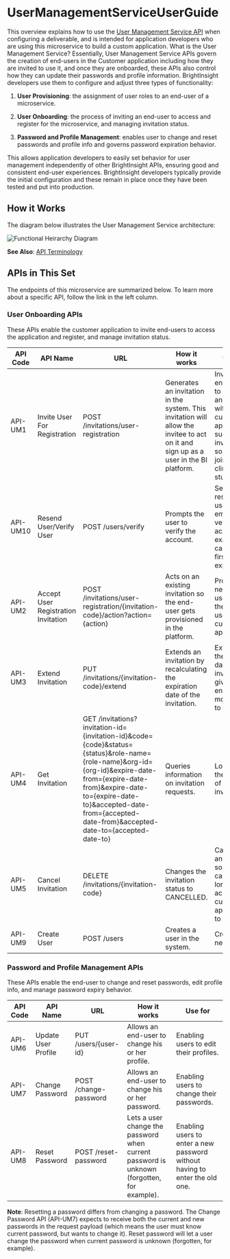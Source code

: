 # UserManagementServiceUserGuide

This overview explains how to use the [User Management Service API](reference/UserManagementServiceAPI.yml) when configuring a deliverable, and is intended for application developers who are using this microservice to build a custom application.
What is the User Management Service?
Essentially, User Management Service APIs govern the creation of end-users in the Customer application including how they are invited to use it, and once they are onboarded, these APIs also control how they can update their passwords and profile information.  BrightInsight developers use them to configure and adjust three types of functionality:

1. **User Provisioning**: the assignment of user roles to an end-user of a microservice.

2. **User Onboarding**: the process of inviting an end-user to access and register for the microservice, and managing invitation status.

3. **Password and Profile Management**: enables user to change and reset passwords and profile info and  governs password expiration behavior.

This allows application developers to easily set behavior for user management independently of other BrightInsight APIs, ensuring good and consistent end-user experiences. BrightInsight developers typically provide the initial configuration and these remain in place once they have been tested and put into production.

## How it Works

The diagram below illustrates the User Management Service architecture:

![Functional Heirarchy Diagram](../assets/images/assets/UserManagementSVCArch.png)

**See Also**: [API Terminology](../docs/API-Terminology.md)

## APIs in This Set

The endpoints of this microservice are summarized below. To learn more about a specific API, follow the link in the left column. 

### User Onboarding APIs

These APIs enable the customer application to invite end-users to access the application and register, and manage invitation status.

API Code	| API Name	| URL   	|How it works	| Use for
----------|-----------|---------|-------------|---------
API-UM1	| Invite User For Registration	| POST /invitations/user-registration	| Generates an invitation in the system. This invitation will allow the invitee to act on it and sign up as a user in the BI platform.	| Inviting end-users to access and register with the customer application, such as inviting someone to join a clinical trial study.
API-UM10	| Resend User/Verify User	| POST /users/verify	| Prompts the user to verify the account.	| Send or resend a user an email to verify the account (for example, in case the first email expired).	
API-UM2	| Accept User Registration Invitation	| POST /invitations/user-registration/{invitation-code}/action?action={action}	| Acts on an existing invitation so the end-user gets provisioned in the platform.	| Provisioning new end-users so they can use the customer application.
API-UM3	| Extend Invitation	| PUT /invitations/{invitation-code}/extend	| Extends an invitation by recalculating the expiration date of the invitation.	| Extending the end-date of the invitation to give the end-user more time to accept it.
API-UM4	| Get Invitation	| GET /invitations?invitation-id={invitation-id}&code={code}&status={status}&role-name={role-name}&org-id={org-id}&expire-date-from={expire-date-from}&expire-date-to={expire-date-to}&accepted-date-from={accepted-date-from}&accepted-date-to={accepted-date-to}	| Queries information on invitation requests.	| Looking up the status of invitations.
API-UM5	| Cancel Invitation	| DELETE /invitations/{invitation-code}	| Changes the invitation status to CANCELLED.	| Cancelling an invitation so a user can no longer access the customer application to register.
API-UM9	| Create User	| POST /users	| Creates a user in the system.	| Creating new users.	|

### Password and Profile Management APIs

These APIs enable the end-user to change and reset passwords, edit profile info, and manage password expiry behavior.

API Code	| API Name	| URL   	|How it works	| Use for
----------|-----------|---------|-------------|---------
API-UM6	| Update User Profile	| PUT /users/{user-id}	|  Allows an end-user to change his or her profile.	| Enabling users to edit their profiles.
API-UM7	| Change Password	| POST /change-password	| Allows an end-user to change his or her password.	| Enabling users to change their passwords.
API-UM8	| Reset Password	| POST /reset-password	| Lets a user change the password when current password is unknown (forgotten, for example).	| Enabling users to enter a new password without having to enter the old one.
**Note**:  Resetting a password differs from changing a password. The Change Password API (API-UM7) expects to receive both the current and new passwords in the request payload (which means the user must know current password, but wants to change it). Reset password will let a user change the password when current password is unknown (forgotten, for example).